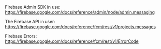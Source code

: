 Firebase Admin SDK in use: https://firebase.google.com/docs/reference/admin/node/admin.messaging

The Firebase API in user: https://firebase.google.com/docs/reference/fcm/rest/v1/projects.messages

Firebase Errors: https://firebase.google.com/docs/reference/fcm/rest/v1/ErrorCode
